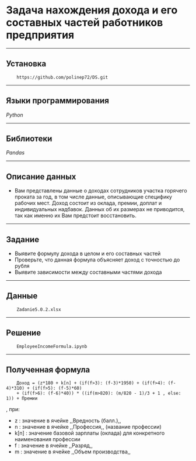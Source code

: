 # Задача нахождения дохода и его составных частей работников предприятия
____
## Установка
```
    https://github.com/polinep72/DS.git
```
____
## Языки программирования
*Python*
____
## Библиотеки
*Pandas*
____
## Описание данных
- Вам представлены данные о доходах сотрудников участка горячего проката за год, в том числе данные, описывающие специфику рабочих мест.
Доход состоит из оклада, премии, доплат и индивидуальных надбавок. Данных об их размерах не приводится, так как именно их Вам предстоит восстановить.
____
## Задание 
- Выявите формулу дохода в целом и его составных частей
- Проверьте, что данная формула объясняет доход с точностью до рубля
- Выявите зависимости между составными частями дохода
____
## Данные 
```
    Zadanie5.0.2.xlsx
```
____
## Решение 
```
    EmployeeIncomeFormula.ipynb
```
____
## Полученная формула 
```
    Доход = (z*180 + k[n] + (if(f>3): (f-3)*1950) + (if(f>4): (f-4)*310) + (if(f>5): (f-5)*60) 
    + (if(f>6): (f-6)*40)) * ((if(m>820): (m/820 - 1)/3 + 1 , else: 1)) + Премии
```
, при:
-	z : значение в ячейке ,,Вредность (балл.),, 
-	n : значение в ячейке ,,Профессия,, (название профессии)
-	k[n] : значение базовой зарплаты (оклада) для конкретного наименования профессии
-	f : значение в ячейке ,,Разряд,,
-	m : значение в ячейке ,,Объем производства,,
